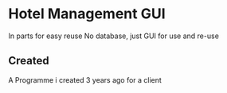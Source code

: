 # Hotel Management GUI

In parts for easy reuse
No database, just GUI for use and re-use

## Created

A Programme i created 3 years ago for a client